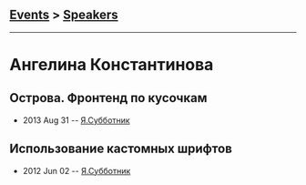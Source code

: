 ## [Events](../README.md) > [Speakers](../speakers.md)
---

# Ангелина Константинова

## Острова. Фронтенд по кусочкам
- 2013 Aug 31 -- [Я.Субботник](https://events.yandex.ru/lib/talks/1046/)    
## Использование кастомных шрифтов
- 2012 Jun 02 -- [Я.Субботник](https://events.yandex.ru/lib/talks/96/)    
